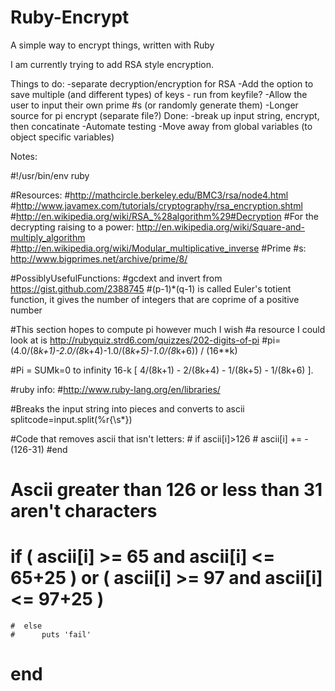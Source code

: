 Ruby-Encrypt
============

A simple way to encrypt things, written with Ruby

I am currently trying to add RSA style encryption.



Things to do:
-separate decryption/encryption for RSA
-Add the option to save multiple (and different types) of keys - run from keyfile?
-Allow the user to input their own prime #s (or randomly generate them)
-Longer source for pi encrypt (separate file?)
Done:
-break up input string, encrypt, then concatinate
-Automate testing
-Move away from global variables (to object specific variables)








Notes:

#!/usr/bin/env ruby

#Resources:
  #http://mathcircle.berkeley.edu/BMC3/rsa/node4.html
  #http://www.javamex.com/tutorials/cryptography/rsa_encryption.shtml
  #http://en.wikipedia.org/wiki/RSA_%28algorithm%29#Decryption
  #For the decrypting raising to a power: http://en.wikipedia.org/wiki/Square-and-multiply_algorithm
  #http://en.wikipedia.org/wiki/Modular_multiplicative_inverse
  #Prime #s: http://www.bigprimes.net/archive/prime/8/

#PossiblyUsefulFunctions:
  #gcdext and invert from https://gist.github.com/2388745
  #(p-1)*(q-1) is called Euler's totient function, it gives the number of integers that are coprime of a positive number

  #This section hopes to compute pi however much I wish
  #a resource I could look at is http://rubyquiz.strd6.com/quizzes/202-digits-of-pi
  #pi= (4.0/(8*k+1)-2.0/(8*k+4)-1.0/(8*k+5)-1.0/(8*k+6)) / (16**k)

  #Pi = SUMk=0 to infinity 16-k [ 4/(8k+1) - 2/(8k+4) - 1/(8k+5) - 1/(8k+6) ].

  #ruby info:
  #http://www.ruby-lang.org/en/libraries/

  #Breaks the input string into pieces and converts to ascii
  splitcode=input.split(%r{\s*})





#Code that removes ascii that isn't letters:
      #  if ascii[i]>126
     #     ascii[i] += -(126-31)
      #end
  # Ascii greater than 126 or less than 31 aren't characters


   #   if ( ascii[i] >=  65 and ascii[i] <= 65+25 ) or ( ascii[i] >=  97 and ascii[i] <= 97+25 )



    #  else
    #      puts 'fail'
   #   end